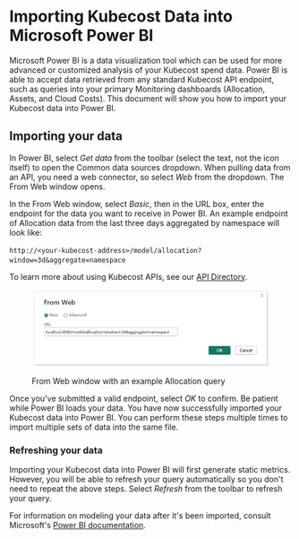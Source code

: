 # Importing Kubecost Data into Microsoft Power BI

Microsoft Power BI is a data visualization tool which can be used for more advanced or customized analysis of your Kubecost spend data. Power BI is able to accept data retrieved from any standard Kubecost API endpoint, such as queries into your primary Monitoring dashboards (Allocation, Assets, and Cloud Costs). This document will show you how to import your Kubecost data into Power BI.

## Importing your data

In Power BI, select _Get data_ from the toolbar (select the text, not the icon itself) to open the Common data sources dropdown. When pulling data from an API, you need a web connector, so select _Web_ from the dropdown. The From Web window opens.

In the From Web window, select _Basic_, then in the URL box, enter the endpoint for the data you want to receive in Power BI. An example endpoint of Allocation data from the last three days aggregated by namespace will look like:

`http://<your-kubecost-address>/model/allocation?window=3d&aggregate=namespace`

To learn more about using Kubecost APIs, see our [API Directory](https://docs.kubecost.com/apis/apis-overview).

<figure><img src="/images/from-web-box.png" alt=""><figcaption><p>From Web window with an example Allocation query</p></figcaption></figure>

Once you've submitted a valid endpoint, select _OK_ to confirm. Be patient while Power BI loads your data. You have now successfully imported your Kubecost data into Power BI. You can perform these steps multiple times to import multiple sets of data into the same file.

### Refreshing your data

Importing your Kubecost data into Power BI will first generate static metrics. However, you will be able to refresh your query automatically so you don't need to repeat the above steps. Select _Refresh_ from the toolbar to refresh your query.

For information on modeling your data after it's been imported, consult Microsoft's [Power BI documentation](https://learn.microsoft.com/en-us/power-bi/).
